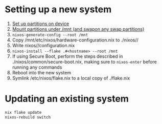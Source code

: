 # Setting up a new system

1. [Set up partitions on device](https://nixos.org/manual/nixos/stable/#sec-installation-manual-partitioning)
2. [Mount partitions under /mnt (and swapon any swap partitions)](https://nixos.org/manual/nixos/stable/#sec-installation-manual-installing)
3. `nixos-generate-config --root /mnt`
4. Copy /mnt/etc/nixos/hardware-configuration.nix to ./nixos/<hostname>/
5. Write nixos/<hostname>/configuration.nix
6. `nixos-install --flake .#<hostname> --root /mnt`
7. If using Secure Boot, perform the steps described in ./nixos/common/secure-boot.nix, making sure to `nixos-enter` before running any commands
8. Reboot into the new system
9. Symlink /etc/nixos/flake.nix to a local copy of ./flake.nix

# Updating an existing system

```bash
nix flake update
nixos-rebuild switch
```
